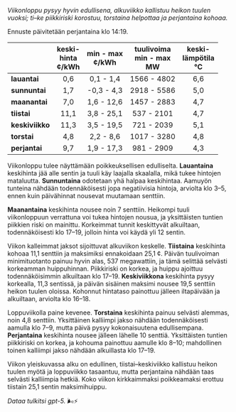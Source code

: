 *Viikonloppu pysyy hyvin edullisena, alkuviikko kallistuu heikon tuulen vuoksi; ti–ke piikkiriski korostuu, torstaina helpottaa ja perjantaina kohoaa.*

Ennuste päivitetään perjantaina klo 14:19.

|  | keski-<br>hinta<br>¢/kWh | min - max<br>¢/kWh | tuulivoima<br>min - max<br>MW | keski-<br>lämpötila<br>°C |
|:-------------|:----------------:|:----------------:|:-------------:|:-------------:|
| **lauantai** | 0,6 | 0,1 - 1,4 | 1566 - 4802 | 6,6 |
| **sunnuntai** | 1,7 | -0,3 - 4,3 | 2918 - 5586 | 5,0 |
| **maanantai** | 7,0 | 1,6 - 12,6 | 1457 - 2883 | 4,7 |
| **tiistai** | 11,1 | 3,8 - 25,1 | 537 - 2101 | 4,7 |
| **keskiviikko** | 11,3 | 3,5 - 19,5 | 721 - 2039 | 5,1 |
| **torstai** | 4,8 | 2,2 - 8,6 | 1017 - 3280 | 4,8 |
| **perjantai** | 9,7 | 1,9 - 17,3 | 981 - 2909 | 4,3 |

Viikonloppu tulee näyttämään poikkeuksellisen edulliselta. **Lauantaina** keskihinta jää alle sentin ja tuuli käy laajalla skaalalla, mikä tukee hintojen mataluutta. **Sunnuntaina** odotetaan yhä halpaa keskihintaa. Aamuyön tunteina nähdään todennäköisesti jopa negatiivisia hintoja, arviolta klo 3–5, ennen kuin päivähinnat nousevat muutamaan senttiin.

**Maanantaina** keskihinta nousee noin 7 senttiin. Heikompi tuuli viikonloppuun verrattuna voi tukea hintojen nousua, ja yksittäisten tuntien piikkien riski on mainittu. Korkeimmat tunnit keskittyvät alkuiltaan, todennäköisesti klo 17–19, jolloin hinta voi käydä yli 12 sentin.

Viikon kalleimmat jaksot sijoittuvat alkuviikon keskelle. **Tiistaina** keskihinta kohoaa 11,1 senttiin ja maksimiksi ennakoidaan 25,1 ¢. Päivän tuulivoiman minimituotanto painuu hyvin alas, 537 megawattiin, ja tämä selittää selvästi korkeamman huippuhinnan. Piikkiriski on korkea, ja huippu ajoittuu todennäköisimmin alkuiltaan klo 17–19. **Keskiviikkona** keskihinta pysyy korkealla, 11,3 sentissä, ja päivän sisäinen maksimi nousee 19,5 senttiin heikon tuulen oloissa. Kohonnut hintataso painottuu jälleen iltapäivään ja alkuiltaan, arviolta klo 16–18.

Loppuviikolla paine kevenee. **Torstaina** keskihinta painuu selvästi alemmas, noin 4,8 senttiin. Yksittäinen kalliimpi jakso nähdään todennäköisesti aamulla klo 7–9, mutta päivä pysyy kokonaisuutena edullisempana. **Perjantaina** keskihinta nousee jälleen lähelle 10 senttiä. Yksittäisten tuntien piikkiriski on korkea, ja kohouma painottuu aamulle klo 8–10; mahdollinen toinen kalliimpi jakso nähdään alkuillasta klo 17–19.

Viikon yleiskuvassa alku on edullinen, tiistai–keskiviikko kallistuu heikon tuulen myötä ja loppuviikko tasaantuu, mutta perjantaina nähdään taas selvästi kalliimpia hetkiä. Koko viikon kirkkaimmaksi poikkeamaksi erottuu tiistain 25,1 sentin maksimihuippu.

*Dataa tulkitsi gpt-5.* 🌬️⚡️
